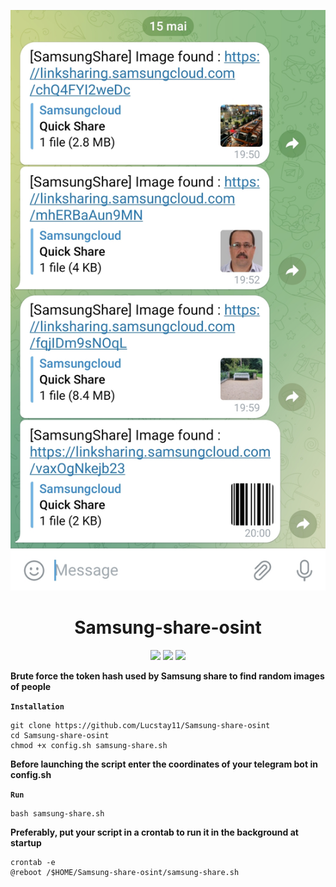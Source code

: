 <p align="center">
<img src=".exemple.jpg">
</p>
<h1 align="center">Samsung-share-osint</h1>
<p align="center">
  <img src="https://img.shields.io/badge/Author-Lucstay11-cyan?style=flat-square">
  <img src="https://img.shields.io/badge/Open%20Source-Yes-cyan?style=flat-square">
  <img src="https://img.shields.io/badge/Written%20In-Bash-cyan?style=flat-square">
</p>

<b align="center">Brute force the token hash used by Samsung share to find random images of people</b>

**`Installation`**
```
git clone https://github.com/Lucstay11/Samsung-share-osint
cd Samsung-share-osint
chmod +x config.sh samsung-share.sh
``` 
<b align="center">Before launching the script enter the coordinates of your telegram bot in config.sh</b>

**`Run`**

```
bash samsung-share.sh
```

<b align="center">Preferably, put your script in a crontab to run it in the background at startup</b>

```
crontab -e
@reboot /$HOME/Samsung-share-osint/samsung-share.sh
```
